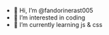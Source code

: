 - 👋 Hi, I’m @fandorinerast005
- 👀 I’m interested in coding
- 🌱 I’m currently learning js & css

<!---
fandorinerast005/fandorinerast005 is a ✨ special ✨ repository because its `README.md` (this file) appears on your GitHub profile.
You can click the Preview link to take a look at your changes.
--->
